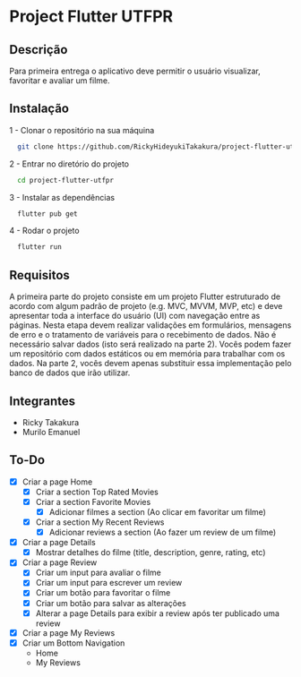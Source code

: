 # Project Flutter UTFPR

## Descrição

Para primeira entrega o aplicativo deve permitir o usuário visualizar, favoritar e avaliar um filme.

## Instalação

1 - Clonar o repositório na sua máquina

```bash
  git clone https://github.com/RickyHideyukiTakakura/project-flutter-utfpr.git
```

2 - Entrar no diretório do projeto

```bash
  cd project-flutter-utfpr
```

3 - Instalar as dependências

```bash
  flutter pub get
```

4 - Rodar o projeto

```bash
  flutter run
```

## Requisitos

A primeira parte do projeto consiste em um projeto Flutter estruturado de acordo com algum padrão de projeto (e.g. MVC, MVVM, MVP, etc) e deve apresentar toda a interface do usuário (UI) com navegação entre as páginas. Nesta etapa devem realizar validações em formulários, mensagens de erro e o tratamento de variáveis para o recebimento de dados. Não é necessário salvar dados (isto será realizado na parte 2). Vocês podem fazer um repositório com dados estáticos ou em memória para trabalhar com os dados. Na parte 2, vocês devem apenas substituir essa implementação pelo banco de dados que irão utilizar.

## Integrantes

- Ricky Takakura
- Murilo Emanuel

## To-Do

- [x] Criar a page Home
  - [x] Criar a section Top Rated Movies
  - [x] Criar a section Favorite Movies
    - [x] Adicionar filmes a section (Ao clicar em favoritar um filme)
  - [x] Criar a section My Recent Reviews
    - [x] Adicionar reviews a section (Ao fazer um review de um filme)
- [x] Criar a page Details
  - [x] Mostrar detalhes do filme (title, description, genre, rating, etc)
- [x] Criar a page Review
  - [x] Criar um input para avaliar o filme
  - [x] Criar um input para escrever um review
  - [x] Criar um botão para favoritar o filme
  - [x] Criar um botão para salvar as alterações
  - [x] Alterar a page Details para exibir a review após ter publicado uma review
- [x] Criar a page My Reviews
- [x] Criar um Bottom Navigation
  - Home
  - My Reviews
